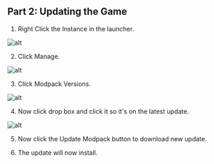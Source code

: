 Part 2: Updating the Game
---
1. Right Click the Instance in the launcher.

![alt](https://i.imgur.com/ZKqaWKJ.png)

2. Click Manage.

![alt](https://i.imgur.com/TLYwRdo.png)

3. Click Modpack Versions.

![alt](https://i.imgur.com/JNHdtAF.png)

4. Now click drop box and click it so it's on the latest update. 

![alt](https://i.imgur.com/h9ErPIX.png)

5. Now click the Update Modpack button to download new update.

6. The update will now install. 